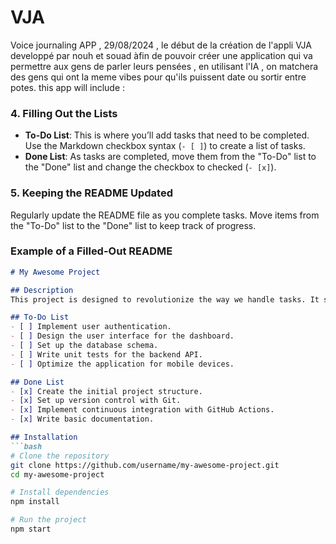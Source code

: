 # VJA

Voice journaling APP , 29/08/2024 , le début de la création de l'appli VJA developpé par nouh et souad àfin de pouvoir créer une application qui va permettre aux gens de parler leurs pensées , en utilisant l'IA , on matchera des gens qui ont la meme vibes pour qu'ils puissent date ou sortir entre potes.
this app will include : 

### 4. **Filling Out the Lists**

- **To-Do List**: This is where you’ll add tasks that need to be completed. Use the Markdown checkbox syntax (`- [ ]`) to create a list of tasks. 
- **Done List**: As tasks are completed, move them from the "To-Do" list to the "Done" list and change the checkbox to checked (`- [x]`).

### 5. **Keeping the README Updated**

Regularly update the README file as you complete tasks. Move items from the "To-Do" list to the "Done" list to keep track of progress.

### **Example of a Filled-Out README**

```markdown
# My Awesome Project

## Description
This project is designed to revolutionize the way we handle tasks. It simplifies processes and increases productivity.

## To-Do List
- [ ] Implement user authentication.
- [ ] Design the user interface for the dashboard.
- [ ] Set up the database schema.
- [ ] Write unit tests for the backend API.
- [ ] Optimize the application for mobile devices.

## Done List
- [x] Create the initial project structure.
- [x] Set up version control with Git.
- [x] Implement continuous integration with GitHub Actions.
- [x] Write basic documentation.

## Installation
```bash
# Clone the repository
git clone https://github.com/username/my-awesome-project.git
cd my-awesome-project

# Install dependencies
npm install

# Run the project
npm start

